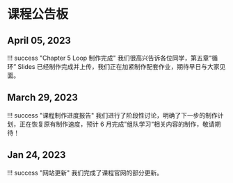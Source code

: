 # 课程公告板

## April 05, 2023

!!! success "Chapter 5 Loop 制作完成"
      我们很高兴告诉各位同学，第五章“循环” Slides 已经制作完成并上传，我们正在加紧制作配套作业，期待早日与大家见面。

## March 29, 2023

!!! success "课程制作进度报告"
      我们进行了阶段性讨论，明确了下一步的制作计划，正在恢复原有制作速度，预计 6 月完成”组队学习“相关内容的制作，敬请期待！
      
## Jan 24, 2023 

!!! success "网站更新"
      我们完成了课程官网的部分更新。